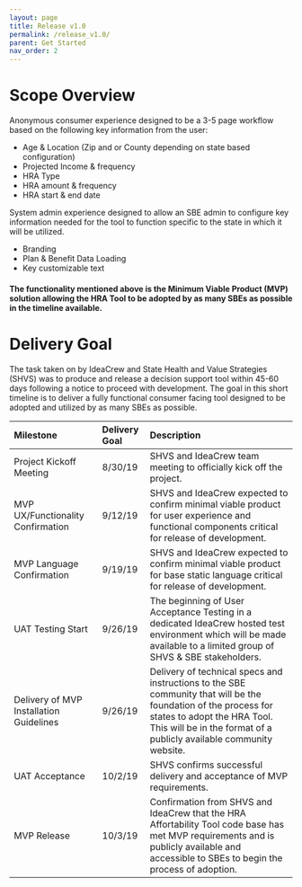```yaml
---
layout: page
title: Release v1.0
permalink: /release_v1.0/
parent: Get Started
nav_order: 2
---
```


# **Scope Overview**

Anonymous consumer experience designed to be a 3-5 page workflow based on the following key information from the user:
* Age & Location (Zip and or County depending on state based configuration)
* Projected Income & frequency
* HRA Type
* HRA amount & frequency
* HRA start & end date

System admin experience designed to allow an SBE admin to configure key information needed for the tool to function specific to the state in which it will be utilized. 
* Branding
* Plan & Benefit Data Loading
* Key customizable text 

#### The functionality mentioned above is the Minimum Viable Product (MVP) solution allowing the HRA Tool to be adopted by as many SBEs as possible in the timeline available. 

# **Delivery Goal**
The task taken on by IdeaCrew and State Health and Value Strategies (SHVS) was to produce and release a decision support tool within 45-60 days following a notice to proceed with development. 
The goal in this short timeline is to deliver a fully functional consumer facing tool designed to be adopted and utilized by as many SBEs as possible. 


| **Milestone**                                | **Delivery Goal** | **Description**
|:----------------------------------------|:-------------|:------------------------------------------------------------------------------------------------------------------------------------------------|
| Project Kickoff Meeting                 | 8/30/19      | SHVS and IdeaCrew team meeting to officially kick off the project.
| MVP UX/Functionality Confirmation       | 9/12/19      | SHVS and IdeaCrew expected to confirm minimal viable product for user experience and functional components critical for release of development.|
| MVP Language Confirmation               | 9/19/19      | SHVS and IdeaCrew expected to confirm minimal viable product for base static language critical for release of development.                     |
| UAT Testing Start                       | 9/26/19      | The beginning of User Acceptance Testing in a dedicated IdeaCrew hosted test environment which will be made available to a limited group of SHVS & SBE stakeholders.|
| Delivery of MVP Installation Guidelines | 9/26/19      | Delivery of technical specs and instructions to the SBE community that will be the foundation of the process for states to adopt the HRA Tool. This will be in the format of a publicly available community website.|
| UAT Acceptance                          | 10/2/19      | SHVS confirms successful delivery and acceptance of MVP requirements.| 
| MVP Release                             | 10/3/19      | Confirmation from SHVS and IdeaCrew that the HRA Affortability Tool code base has met MVP requirements and is publicly available and accessible to SBEs to begin the process of adoption.|
